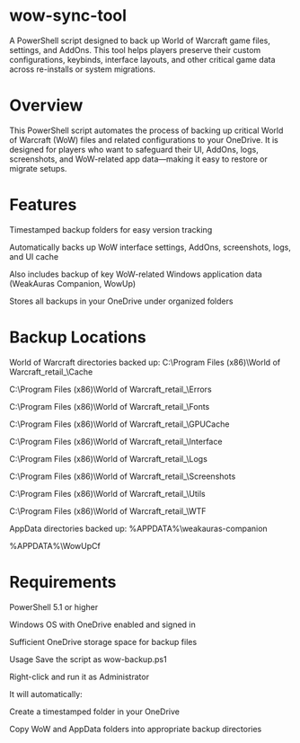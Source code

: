 # wow-sync-tool
A PowerShell script designed to back up World of Warcraft game files, settings, and AddOns. This tool helps players preserve their custom configurations, keybinds, interface layouts, and other critical game data across re-installs or system migrations.

# Overview
This PowerShell script automates the process of backing up critical World of Warcraft (WoW) files and related configurations to your OneDrive. It is designed for players who want to safeguard their UI, AddOns, logs, screenshots, and WoW-related app data—making it easy to restore or migrate setups.

# Features
Timestamped backup folders for easy version tracking

Automatically backs up WoW interface settings, AddOns, screenshots, logs, and UI cache

Also includes backup of key WoW-related Windows application data (WeakAuras Companion, WowUp)

Stores all backups in your OneDrive under organized folders

# Backup Locations
World of Warcraft directories backed up:
C:\Program Files (x86)\World of Warcraft\_retail_\Cache

C:\Program Files (x86)\World of Warcraft\_retail_\Errors

C:\Program Files (x86)\World of Warcraft\_retail_\Fonts

C:\Program Files (x86)\World of Warcraft\_retail_\GPUCache

C:\Program Files (x86)\World of Warcraft\_retail_\Interface

C:\Program Files (x86)\World of Warcraft\_retail_\Logs

C:\Program Files (x86)\World of Warcraft\_retail_\Screenshots

C:\Program Files (x86)\World of Warcraft\_retail_\Utils

C:\Program Files (x86)\World of Warcraft\_retail_\WTF

AppData directories backed up:
%APPDATA%\weakauras-companion

%APPDATA%\WowUpCf

# Requirements
PowerShell 5.1 or higher

Windows OS with OneDrive enabled and signed in

Sufficient OneDrive storage space for backup files

Usage
Save the script as wow-backup.ps1

Right-click and run it as Administrator

It will automatically:

Create a timestamped folder in your OneDrive

Copy WoW and AppData folders into appropriate backup directories

